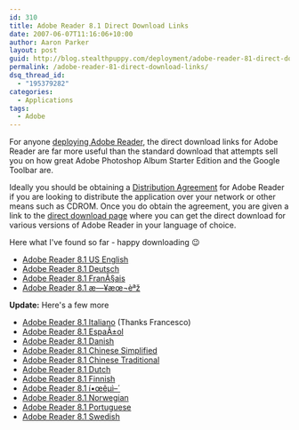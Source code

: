 ```yaml
---
id: 310
title: Adobe Reader 8.1 Direct Download Links
date: 2007-06-07T11:16:06+10:00
author: Aaron Parker
layout: post
guid: http://blog.stealthpuppy.com/deployment/adobe-reader-81-direct-download-links
permalink: /adobe-reader-81-direct-download-links/
dsq_thread_id:
  - "195379282"
categories:
  - Applications
tags:
  - Adobe
---
```

For anyone [deploying Adobe Reader](http://stealthpuppy.com/deployment/deploying-adobe-reader-81), the direct download links for Adobe Reader are far more useful than the standard download that attempts sell you on how great Adobe Photoshop Album Starter Edition and the Google Toolbar are.

Ideally you should be obtaining a [Distribution Agreement](http://www.adobe.com/products/acrobat/distribute.html) for Adobe Reader if you are looking to distribute the application over your network or other means such as CDROM. Once you do obtain the agreement, you are given a link to the [direct download page](http://www.adobe.com/products/acrobat/readstep2.html?type=distrib) where you can get the direct download for various versions of Adobe Reader in your language of choice.

Here what I've found so far - happy downloading 😉

  * [Adobe Reader 8.1 US English](http://ardownload.adobe.com/pub/adobe/reader/win/8.x/8.1/enu/AdbeRdr810_en_US.exe)
  * [Adobe Reader 8.1 Deutsch](http://ardownload.adobe.com/pub/adobe/reader/win/8.x/8.1/deu/AdbeRdr810_de_DE.exe)
  * [Adobe Reader 8.1 FranÃ§ais](http://ardownload.adobe.com/pub/adobe/reader/win/8.x/8.1/fra/AdbeRdr810_fr_FR.exe)
  * [Adobe Reader 8.1 æ—¥æœ¬èªž](http://ardownload.adobe.com/pub/adobe/reader/win/8.x/8.1/jpn/AdbeRdr810_ja_JP.exe)

**Update:** Here's a few more

  * [Adobe Reader 8.1 Italiano](http://ardownload.adobe.com/pub/adobe/reader/win/8.x/8.1/ita/AdbeRdr810_it_IT.exe) (Thanks Francesco)
  * [Adobe Reader 8.1 EspaÃ±ol](http://ardownload.adobe.com/pub/adobe/reader/win/8.x/8.1/esp/AdbeRdr810_es_ES.exe)
  * [Adobe Reader 8.1 Danish](http://ardownload.adobe.com/pub/adobe/reader/win/8.x/8.1/dan/AdbeRdr810_da_DK.exe)
  * [Adobe Reader 8.1 Chinese Simplified](http://ardownload.adobe.com/pub/adobe/reader/win/8.x/8.1/chs/AdbeRdr810_zh_CN.exe)
  * [Adobe Reader 8.1 Chinese Traditional](http://ardownload.adobe.com/pub/adobe/reader/win/8.x/8.1/cht/AdbeRdr810_zh_TW.exe)
  * [Adobe Reader 8.1 Dutch](http://ardownload.adobe.com/pub/adobe/reader/win/8.x/8.1/nld/AdbeRdr810_nl_NL.exe)
  * [Adobe Reader 8.1 Finnish](http://ardownload.adobe.com/pub/adobe/reader/win/8.x/8.1/suo/AdbeRdr810_fi_FI.exe)
  * [Adobe Reader 8.1 í•œêµ­ì–´](http://ardownload.adobe.com/pub/adobe/reader/win/8.x/8.1/kor/AdbeRdr810_ko_KR.exe)
  * [Adobe Reader 8.1 Norwegian](http://ardownload.adobe.com/pub/adobe/reader/win/8.x/8.1/nor/AdbeRdr810_nb_NO.exe)
  * [Adobe Reader 8.1 Portuguese](http://ardownload.adobe.com/pub/adobe/reader/win/8.x/8.1/ptb/AdbeRdr810_pt_BR.exe)
  * [Adobe Reader 8.1 Swedish](http://ardownload.adobe.com/pub/adobe/reader/win/8.x/8.1/ptb/AdbeRdr810_pt_BR.exe)
